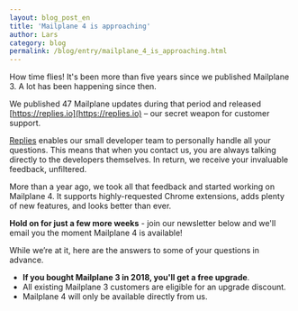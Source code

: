 ```yaml
---
layout: blog_post_en
title: 'Mailplane 4 is approaching'
author: Lars
category: blog
permalink: /blog/entry/mailplane_4_is_approaching.html
---
```


How time flies! It's been more than five years since we published Mailplane 3. A lot has been happening since then.

We published 47 Mailplane updates during that period and released [https://replies.io](https://replies.io) – our secret weapon for customer support.

[Replies](https://replies.io) enables our small developer team to personally handle all your questions. This means that when you contact us, you are always talking directly to the developers themselves. In return, we receive your invaluable feedback, unfiltered.

More than a year ago, we took all that feedback and started working on Mailplane 4. It supports highly-requested Chrome extensions, adds plenty of new features, and looks better than ever.

**Hold on for just a few more weeks** - join our newsletter below and we'll email you the moment Mailplane 4 is available!

While we’re at it, here are the answers to some of your questions in advance.

* **If you bought Mailplane 3 in 2018, you'll get a free upgrade**.
* All existing Mailplane 3 customers are eligible for an upgrade discount.
* Mailplane 4 will only be available directly from us.
